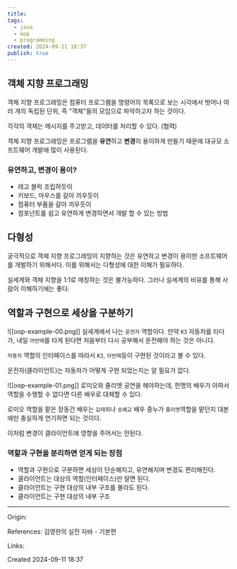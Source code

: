 ```yaml
---
title: 
tags:
  - java
  - oop
  - programming
created: 2024-09-11 18:37
publish: true
---
```

## 객체 지향 프로그래밍
객체 지향 프로그래밍은 컴퓨터 프로그램을 명령어의 목록으로 보는 시각에서 벗어나 여러 개의 독립된 단위, 즉 "객체"들의 모임으로 파악하고자 하는 것이다.

각각의 객체는 메시지를 주고받고, 데이터를 처리할 수 있다. (협력)

객체 지향 프로그래밍은 프로그램을 **유연**하고 **변경**이 용이하게 만들기 때문에 대규모 소프트웨어 개발에 많이 사용된다.

### 유연하고, 변경이 용이?
- 레고 블럭 조립하듯이
- 키보드, 마우스를 갈아 끼우듯이
- 컴퓨터 부품을 갈아 끼우듯이
- 컴포넌트를 쉽고 유연하게 변경하면서 개발 할 수 있는 방법

## 다형성
궁극적으로 객체 지향 프로그래밍이 지향하는 것은 유연하고 변경이 용이한 소프트웨어를 개발하기 위해서다. 이를 위해서는 다형성에 대한 이해가 필요하다.

실세계와 객체 지향을 1:1로 매칭하는 것은 불가능하다. 그러나 실세계의 비유를 통해 사람이 이해하기에는 좋다.

## 역할과 구현으로 세상을 구분하기
![[oop-example-00.png]]
실세계에서 나는 `운전자` 역할이다. 만약 `K3` 자동차를 타다가, 내일 `아반떼`를 타게 된다면 처음부터 다시 공부해서 운전해야 하는 것은 아니다.

`자동차` 역할의 인터페이스를 따라서 `K3`, `아반떼`등이 구현된 것이라고 볼 수 있다.

운전자(클라이언트)는 자동차가 어떻게 구현 되었는지는 알 필요가 없다.

![[oop-example-01.png]]
로미오와 줄리엣 공연을 해야하는데, 한명의 배우가 아파서 역할을 수행할 수 없다면 다른 배우로 대체할 수 있다.

로미오 역할을 맡은 장동건 배우는 `김태희`나 `송혜교` 배우 중누가 `줄리엣`역할을 맡던지 대본에만 충실하게 연기하면 되는 것이다.

이처럼 변경이 클라이언트에 영향을 주어서는 안된다. 
### 역할과 구현을 분리하면 얻게 되는 장점
- 역할과 구현으로 구분하면 세상이 단순해지고, 유연해지며 변경도 편리해진다.
- 클라이언트는 대상의 역할(인터페이스)만 알면 된다.
- 클라이언트는 구현 대상의 내부 구조를 몰라도 된다.
- 클라이언트는 구현 대상의 내부 구조


---
Origin: 

References: 김영한의 실전 자바 - 기본편

Links: 

Created 2024-09-11 18:37
